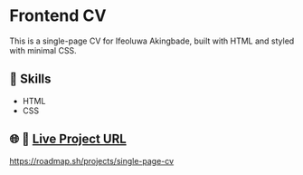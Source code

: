 # Frontend CV

This is a single-page CV for Ifeoluwa Akingbade, built with HTML and styled with minimal CSS.

## 🧰 Skills
- HTML
- CSS

## 🌐 🔗 [Live Project URL](https://hadi387.github.io/Frontend-CV/)

https://roadmap.sh/projects/single-page-cv

